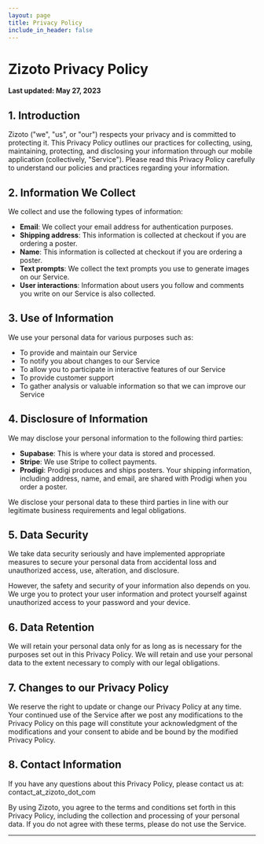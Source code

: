 ```yaml
---
layout: page
title: Privacy Policy
include_in_header: false
---
```

# Zizoto Privacy Policy

**Last updated: May 27, 2023**

## 1. Introduction

Zizoto ("we", "us", or "our") respects your privacy and is committed to protecting it. This Privacy Policy outlines our practices for collecting, using, maintaining, protecting, and disclosing your information through our mobile application (collectively, "Service"). Please read this Privacy Policy carefully to understand our policies and practices regarding your information.

## 2. Information We Collect

We collect and use the following types of information:

- **Email**: We collect your email address for authentication purposes.
- **Shipping address**: This information is collected at checkout if you are ordering a poster.
- **Name**: This information is collected at checkout if you are ordering a poster.
- **Text prompts**: We collect the text prompts you use to generate images on our Service.
- **User interactions**: Information about users you follow and comments you write on our Service is also collected.

## 3. Use of Information

We use your personal data for various purposes such as:

- To provide and maintain our Service
- To notify you about changes to our Service
- To allow you to participate in interactive features of our Service
- To provide customer support
- To gather analysis or valuable information so that we can improve our Service

## 4. Disclosure of Information

We may disclose your personal information to the following third parties:

- **Supabase**: This is where your data is stored and processed.
- **Stripe**: We use Stripe to collect payments.
- **Prodigi**: Prodigi produces and ships posters. Your shipping information, including address, name, and email, are shared with Prodigi when you order a poster.

We disclose your personal data to these third parties in line with our legitimate business requirements and legal obligations.

## 5. Data Security

We take data security seriously and have implemented appropriate measures to secure your personal data from accidental loss and unauthorized access, use, alteration, and disclosure.

However, the safety and security of your information also depends on you. We urge you to protect your user information and protect yourself against unauthorized access to your password and your device.

## 6. Data Retention

We will retain your personal data only for as long as is necessary for the purposes set out in this Privacy Policy. We will retain and use your personal data to the extent necessary to comply with our legal obligations.

## 7. Changes to our Privacy Policy

We reserve the right to update or change our Privacy Policy at any time. Your continued use of the Service after we post any modifications to the Privacy Policy on this page will constitute your acknowledgment of the modifications and your consent to abide and be bound by the modified Privacy Policy.

## 8. Contact Information

If you have any questions about this Privacy Policy, please contact us at: contact_at_zizoto_dot_com

By using Zizoto, you agree to the terms and conditions set forth in this Privacy Policy, including the collection and processing of your personal data. If you do not agree with these terms, please do not use the Service.

---
